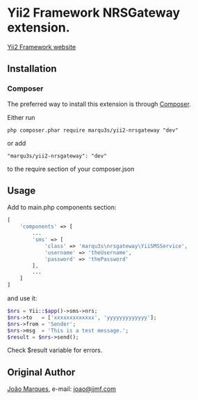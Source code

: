 # Yii2 Framework NRSGateway extension.

[Yii2 Framework website](http://www.yiiframework.com)

## Installation

### Composer

The preferred way to install this extension is through [Composer](http://getcomposer.org/).

Either run

    php composer.phar require marqu3s/yii2-nrsgateway "dev"

or add

    "marqu3s/yii2-nrsgateway": "dev"

to the require section of your composer.json

## Usage

Add to main.php components section:

```php
[
    'components' => [
        ...
        'sms' => [
            'class' => 'marqu3s\nrsgateway\YiiSMSService',
            'username' => 'theUsername',
            'password' => 'thePassword'
        ],
        ...
    ]
]
```

and use it:

```php
$nrs = Yii::$app()->sms->nrs;
$nrs->to   = ['xxxxxxxxxxxxx', 'yyyyyyyyyyyyy'];
$nrs->from = 'Sender';
$nrs->msg  = 'This is a test message.';
$result = $nrs->send();
```

Check $result variable for errors.

## Original Author

[João Marques](https://github.com/marqu3s/), e-mail: [joao@jjmf.com](mailto:joao@jjmf.com)
